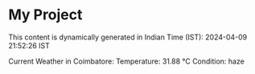 # My Project

This content is dynamically generated in Indian Time (IST): 2024-04-09 21:52:26 IST


Current Weather in Coimbatore:
Temperature: 31.88 °C
Condition: haze

